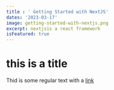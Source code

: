 ```yaml
---
title : ' Getting Started with NextJS'
dates: '2023-03-17'
image: getting-started-with-nextjs.png
excerpt: nextjsis a react framework 
isFeatured: true
---
```



# this is a title

Thid is some regular text with a [link](https://google.com)